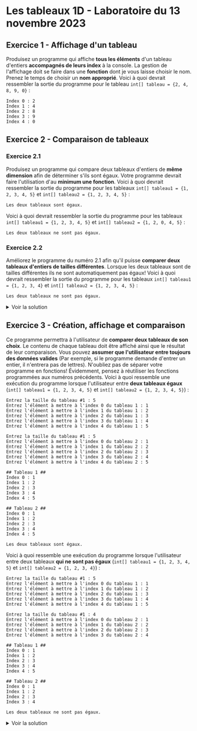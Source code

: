 # Les tableaux 1D - Laboratoire du 13 novembre 2023

## Exercice 1 - Affichage d'un tableau
Produisez un programme qui affiche __tous les éléments__ d'un tableau d'entiers __accompagnés de leurs index__ à la console. La gestion de l'affichage doit se faire dans une __fonction__ dont je vous laisse choisir le nom. Prenez le temps de choisir un __nom approprié__.
Voici à quoi devrait ressembler la sortie du programme pour le tableau `int[] tableau = {2, 4, 8, 9, 0}` : 
```console
Index 0 : 2
Index 1 : 4
Index 2 : 8
Index 3 : 9
Index 4 : 0
```

## Exercice 2 - Comparaison de tableaux
### Exercice 2.1
Produisez un programme qui compare deux tableaux d'entiers de __même dimension__ afin de déterminer s'ils sont égaux. Votre programme devrait faire l'utilisation d'au __minimum une fonction__.
Voici à quoi devrait ressembler la sortie du programme pour les tableaux `int[] tableau1 = {1, 2, 3, 4, 5}` et `int[] tableau2 = {1, 2, 3, 4, 5}` :
```console
Les deux tableaux sont égaux.
```
Voici à quoi devrait ressembler la sortie du programme pour les tableaux `int[] tableau1 = {1, 2, 3, 4, 5}` et `int[] tableau2 = {1, 2, 0, 4, 5}` :
```console
Les deux tableaux ne sont pas égaux.
```
### Exercice 2.2
Améliorez le programme du numéro 2.1 afin qu'il puisse __comparer deux tableaux d'entiers de tailles différentes__. Lorsque les deux tableaux sont de tailles différentes ils ne sont automatiquement pas égaux!
Voici à quoi devrait ressembler la sortie du programme pour les tableaux `int[] tableau1 = {1, 2, 3, 4}` et `int[] tableau2 = {1, 2, 3, 4, 5}` :
```console
Les deux tableaux ne sont pas égaux.
```

<details>
  <summary><bold>Voir la solution</bold></summary>
  
  ```cs
namespace Exercice2
{
    internal class Program
    {
        static void Main()
        {
            int[] tableau1 = { 1, 2, 3, 4, 5 };
            int[] tableau2 = { 1, 2, 3, 4, 5 };

            if (SontTableauxEgaux(tableau1, tableau2))
            {
                Console.WriteLine("Les deux tableaux sont égaux.");
            }
            else
            {
                Console.WriteLine("Les deux tableaux ne sont pas égaux.");
            }
        }

        static bool SontTableauxEgaux(int[] p_tableau1, int[] p_tableau2)
        {
            bool sontTableauxEgaux = true;

            if (p_tableau1.Length != p_tableau2.Length)
            {
                sontTableauxEgaux = false;
            }
            else
            {
                for (int i = 0; i < p_tableau1.Length && sontTableauxEgaux; i++)
                {
                    if (p_tableau1[i] != p_tableau2[i])
                    {
                        sontTableauxEgaux = false;
                    }
                }
            }

            return sontTableauxEgaux;
        }
    }
}
  ```
</details>

## Exercice 3 - Création, affichage et comparaison
Ce programme permettra à l'utilisateur de __comparer deux tableaux de son choix__. Le contenu de chaque tableau doit être affiché ainsi que le résultat de leur comparaison. 
Vous pouvez __assumer que l'utilisateur entre toujours des données valides__ (Par exemple, si le programme demande d'entrer un entier, il n'entrera pas de lettres). N'oubliez pas de séparer votre programme en fonctions! Évidemment, pensez à réutiliser les fonctions programmées aux numéros précédents.
Voici à quoi ressemble une exécution du programme lorsque l'utilisateur entre __deux tableaux égaux__ (`int[] tableau1 = {1, 2, 3, 4, 5}` et `int[] tableau2 = {1, 2, 3, 4, 5}`) : 
```console
Entrez la taille du tableau #1 : 5
Entrez l'élément à mettre à l'index 0 du tableau 1 : 1
Entrez l'élément à mettre à l'index 1 du tableau 1 : 2
Entrez l'élément à mettre à l'index 2 du tableau 1 : 3
Entrez l'élément à mettre à l'index 3 du tableau 1 : 4
Entrez l'élément à mettre à l'index 4 du tableau 1 : 5

Entrez la taille du tableau #1 : 5
Entrez l'élément à mettre à l'index 0 du tableau 2 : 1
Entrez l'élément à mettre à l'index 1 du tableau 2 : 2
Entrez l'élément à mettre à l'index 2 du tableau 2 : 3
Entrez l'élément à mettre à l'index 3 du tableau 2 : 4
Entrez l'élément à mettre à l'index 4 du tableau 2 : 5

## Tableau 1 ##
Index 0 : 1
Index 1 : 2
Index 2 : 3
Index 3 : 4
Index 4 : 5

## Tableau 2 ##
Index 0 : 1
Index 1 : 2
Index 2 : 3
Index 3 : 4
Index 4 : 5

Les deux tableaux sont égaux.
```

Voici à quoi ressemble une exécution du programme lorsque l'utilisateur entre deux tableaux __qui ne sont pas égaux__ (`int[] tableau1 = {1, 2, 3, 4, 5}` et `int[] tableau2 = {1, 2, 3, 4}`) : 
```console
Entrez la taille du tableau #1 : 5
Entrez l'élément à mettre à l'index 0 du tableau 1 : 1
Entrez l'élément à mettre à l'index 1 du tableau 1 : 2
Entrez l'élément à mettre à l'index 2 du tableau 1 : 3
Entrez l'élément à mettre à l'index 3 du tableau 1 : 4
Entrez l'élément à mettre à l'index 4 du tableau 1 : 5

Entrez la taille du tableau #1 : 4
Entrez l'élément à mettre à l'index 0 du tableau 2 : 1
Entrez l'élément à mettre à l'index 1 du tableau 2 : 2
Entrez l'élément à mettre à l'index 2 du tableau 2 : 3
Entrez l'élément à mettre à l'index 3 du tableau 2 : 4

## Tableau 1 ##
Index 0 : 1
Index 1 : 2
Index 2 : 3
Index 3 : 4
Index 4 : 5

## Tableau 2 ##
Index 0 : 1
Index 1 : 2
Index 2 : 3
Index 3 : 4

Les deux tableaux ne sont pas égaux.
```

<details>
  <summary><bold>Voir la solution</bold></summary>
  
  ```cs
  namespace Exercice3
{
    internal class Program
    {
        static void Main()
        {
            const int NUMERO_TABLEAU_1 = 1;
            const int NUMERO_TABLEAU_2 = 2;

            int[] tableau1 = CreerTableau(NUMERO_TABLEAU_1);
            int[] tableau2 = CreerTableau(NUMERO_TABLEAU_2);

            AfficherTableauEntiers(tableau1, NUMERO_TABLEAU_1);
            AfficherTableauEntiers(tableau2, NUMERO_TABLEAU_2);

            AfficherResultat(SontTableauxEntiersEgaux(tableau1, tableau2));
        }

        static void AfficherResultat(bool p_resultat)
        {
            if (p_resultat)
            {
                Console.WriteLine("Les deux tableaux sont égaux.");
            }
            else
            {
                Console.WriteLine("Les deux tableaux ne sont pas égaux.");
            }
        }

        static int[] CreerTableau(int p_numeroTableau)
        {
            Console.Write($"Entrez la taille du tableau {p_numeroTableau} : ");

            int tailleTableau1 = int.Parse(Console.ReadLine());
            int[] tableau = new int[tailleTableau1];

            for (int i = 0; i < tableau.Length; i++)
            {
                Console.Write($"Entrez l'élément à mettre à l'index {i} du tableau {p_numeroTableau} : ");
                tableau[i] = int.Parse(Console.ReadLine());
            }
            Console.WriteLine("");

            return tableau;
        }

        static void AfficherTableauEntiers(int[] p_tableau, int p_numeroTableau)
        {
            Console.WriteLine($"## Tableau {p_numeroTableau} ##");
            for (int i = 0; i < p_tableau.Length; i++)
            {
                Console.WriteLine($"Index {i} : {p_tableau[i]}");
            }
            Console.WriteLine("");
        }

        static bool SontTableauxEntiersEgaux(int[] p_tableau1, int[] p_tableau2)
        {
            bool sontTableauxEgaux = true;

            if (p_tableau1.Length != p_tableau2.Length)
            {
                sontTableauxEgaux = false;
            }
            else
            {
                for (int i = 0; i < p_tableau1.Length && sontTableauxEgaux; i++)
                {
                    if (p_tableau1[i] != p_tableau2[i])
                    {
                        sontTableauxEgaux = false;
                    }
                }
            }

            return sontTableauxEgaux;
        }
    }
}
  ```
</details>
